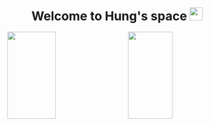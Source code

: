 
<!--<div id="badges" align="center">
  <a href="https://www.linkedin.com/in/thinh-vu">
    <img src="https://img.shields.io/badge/LinkedIn-blue?style=for-the-badge&logo=linkedin&logoColor=white" alt="LinkedIn Badge"/>
  </a>
  <a href="https://www.messenger.com/t/mr.thinh.ueh">
    <img src="https://img.shields.io/badge/Messenger-00B2FF?style=for-the-badge&logo=messenger&logoColor=white" alt="Messenger Badge"/>
  </a>
  <a href="https://www.youtube.com/channel/UCYgG-bmk92OhYsP20TS0MbQ">
    <img src="https://img.shields.io/badge/YouTube-red?style=for-the-badge&logo=youtube&logoColor=white" alt="Youtube Badge"/>
  </a>
</div>-->

<h1 align="center">
  Welcome to Hung's space
  <img src="https://media.giphy.com/media/hvRJCLFzcasrR4ia7z/giphy.gif" width="30px"/>
</h1>



<img height=200 align="left" width="47%" src="https://github-readme-stats.vercel.app/api?username=hung-manh&show_icons=true&theme=radical&layout=compact"/>


<img height=200 align="right" width="45%" src="https://github-readme-stats.vercel.app/api/top-langs?username=hung-manh&theme=radical&layout=compact&langs_count=8"/>


<!--<a href="https://github.com/hung-manh/github-readme-stats">
  <img align="center" src="https://github-readme-stats.vercel.app/api/pin/?username=hung-manh&repo=Vietnam-Stock-Market-Insights" />
</a>
<a href="https://github.com/hung-manh/convoychat">
  <img align="center" src="https://github-readme-stats.vercel.app/api/pin/?username=hung-manh&repo=convoychat" />
</a>  -->
